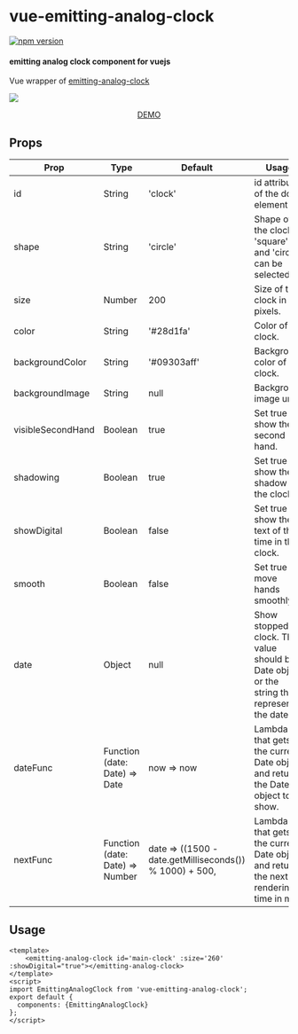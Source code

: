 vue-emitting-analog-clock
========

[![npm version](https://badge.fury.io/js/vue-emitting-analog-clock.svg)](https://badge.fury.io/js/vue-emitting-analog-clock)

#### emitting analog clock component for vuejs ####
Vue wrapper of [emitting-analog-clock](https://github.com/moritanian/emitting-analog-clock)

<a href="https://moritanian.github.io/emitting-analog-clock"><img src="https://moritanian.github.io/emitting-analog-clock/sample.png"/></a>


<p align="center"><a href="https://moritanian.github.io/emitting-analog-clock">DEMO</a></p>

## Props

| Prop    | Type | Default | Usage  |
| ------  | ---- | --- | ------ |
| id   | String | 'clock' | id attribute of the dom element |
| shape | String | 'circle' | Shape of the clock. 'square' and 'circle' can be selected. |
| size | Number | 200 | Size of the clock in pixels. |
| color | String | '#28d1fa' | Color of the clock. |
| backgroundColor | String | '#09303aff' | Background color of the clock. |
| backgroundImage | String | null | Background image url. |
| visibleSecondHand | Boolean | true | Set true to show the second hand. |
| shadowing | Boolean | true | Set true to show the shadow of the clock. |
| showDigital | Boolean | false | Set true to show the text of the time in the clock. |
| smooth | Boolean | false | Set true to move hands smoothly. |
| date | Object | null | Show stopped clock. The value should be Date object or the string that represents the date. |
| dateFunc | Function (date: Date) => Date | now => now | Lambda that gets the current Date object and returns the Date object to show. |
| nextFunc | Function (date: Date) => Number | date => ((1500 - date.getMilliseconds()) % 1000) + 500, | Lambda that gets the current Date object and returns the next rendering time in ms. |


## Usage
```demo.vue
<template>
    <emitting-analog-clock id='main-clock' :size='260' :showDigital="true"></emitting-analog-clock>
</template>
<script>
import EmittingAnalogClock from 'vue-emitting-analog-clock';
export default {
  components: {EmittingAnalogClock}
};
</script>
```
